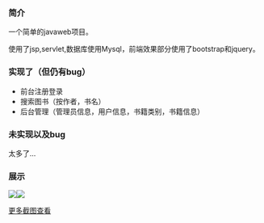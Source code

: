 ### 简介

一个简单的javaweb项目。

使用了jsp,servlet,数据库使用Mysql，前端效果部分使用了bootstrap和jquery。

### 实现了（但仍有bug）

* 前台注册登录
* 搜索图书（按作者，书名）
* 后台管理（管理员信息，用户信息，书籍类别，书籍信息）

### 未实现以及bug

太多了...

### 展示

![](https://github.com/hqweay/BookShopping/blob/master/%E6%88%AA%E5%9B%BE%E6%BC%94%E7%A4%BA/%E9%A6%96%E9%A1%B5.png?raw=true)![](https://github.com/hqweay/BookShopping/blob/master/%E6%88%AA%E5%9B%BE%E6%BC%94%E7%A4%BA/%E4%B9%A6%E7%B1%8D%E4%BF%AE%E6%94%B9.png?raw=true)

[更多截图查看](https://github.com/hqweay/BookShopping/tree/master/%E6%88%AA%E5%9B%BE%E6%BC%94%E7%A4%BA)

